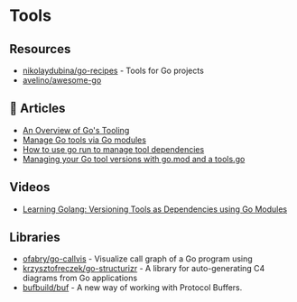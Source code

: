 # Tools

## Resources
- [nikolaydubina/go-recipes](https://github.com/nikolaydubina/go-recipes) - Tools for Go projects
- [avelino/awesome-go](https://github.com/avelino/awesome-go)

## 📕 Articles
- [An Overview of Go's Tooling](https://www.alexedwards.net/blog/an-overview-of-go-tooling)
- [Manage Go tools via Go modules](https://marcofranssen.nl/manage-go-tools-via-go-modules)
- [How to use go run to manage tool dependencies](https://www.alexedwards.net/blog/using-go-run-to-manage-tool-dependencies)
- [Managing your Go tool versions with go.mod and a tools.go](https://www.jvt.me/posts/2022/06/15/go-tools-dependency-management/)

## Videos
- [Learning Golang: Versioning Tools as Dependencies using Go Modules](https://www.youtube.com/watch?v=g_5n0W27XcY)

## Libraries
- [ofabry/go-callvis](https://github.com/ofabry/go-callvis) - Visualize call graph of a Go program using 
- [krzysztofreczek/go-structurizr](https://github.com/krzysztofreczek/go-structurizr) - A library for auto-generating C4 diagrams from Go applications
- [bufbuild/buf](https://github.com/bufbuild/buf) - A new way of working with Protocol Buffers.